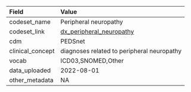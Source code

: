 |Field            |Value                                      |
|:----------------|:------------------------------------------|
|codeset_name     |Peripheral neuropathy                      |
|codeset_link     |[dx_peripheral_neuropathy](https://github.com/PEDSnet/Variable-Dictionary/blob/main/condition/dx_peripheral_neuropathy.csv)|
|cdm              |PEDSnet                                    |
|clinical_concept |diagnoses related to peripheral neuropathy |
|vocab            |ICD03,SNOMED,Other                         |
|data_uploaded    |2022-08-01                                 |
|other_metadata   |NA                                         |
